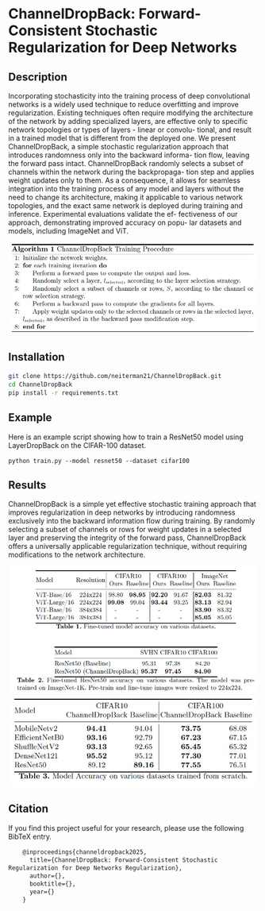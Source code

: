 # ChannelDropBack: Forward-Consistent Stochastic Regularization for Deep Networks

## Description
Incorporating stochasticity into the training process of deep
convolutional networks is a widely used technique to reduce overfitting
and improve regularization. Existing techniques often require modifying
the architecture of the network by adding specialized layers, are effective
only to specific network topologies or types of layers - linear or convolu-
tional, and result in a trained model that is different from the deployed
one. We present ChannelDropBack, a simple stochastic regularization
approach that introduces randomness only into the backward informa-
tion flow, leaving the forward pass intact. ChannelDropBack randomly
selects a subset of channels within the network during the backpropaga-
tion step and applies weight updates only to them. As a consequence, it
allows for seamless integration into the training process of any model and
layers without the need to change its architecture, making it applicable
to various network topologies, and the exact same network is deployed
during training and inference. Experimental evaluations validate the ef-
fectiveness of our approach, demonstrating improved accuracy on popu-
lar datasets and models, including ImageNet and ViT. 

![scheme](imgs/CDB_algo.jpg)

## Installation

```bash
git clone https://github.com/neiterman21/ChannelDropBack.git
cd ChannelDropBack
pip install -r requirements.txt
```
## Example
Here is an example script showing how to train a ResNet50 model using LayerDropBack on the CIFAR-100 dataset.

```
python train.py --model resnet50 --dataset cifar100
```

## Results
ChannelDropBack is a simple yet effective stochastic training approach that improves regularization in deep networks by introducing randomness exclusively
into the backward information flow during training. By randomly selecting a
subset of channels or rows for weight updates in a selected layer and preserving
the integrity of the forward pass, ChannelDropBack offers a universally applicable regularization technique, without requiring modifications to the network
architecture.

![scheme](imgs/CDB_fine_tune.jpg)
![scheme](imgs/CDB_full_res.jpg)

## Citation
If you find this project useful for your research, please use the following BibTeX entry.

        @inproceedings{channeldropback2025,
          title={ChannelDropBack: Forward-Consistent Stochastic Regularization for Deep Networks Regularization},
          author={},
          booktitle={},
          year={}
        }

